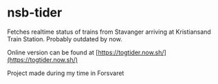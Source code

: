 # nsb-tider

Fetches realtime status of trains from Stavanger arriving at Kristiansand Train Station.
Probably outdated by now.

Online version can be found at [https://togtider.now.sh/](https://togtider.now.sh/)

Project made during my time in Forsvaret
